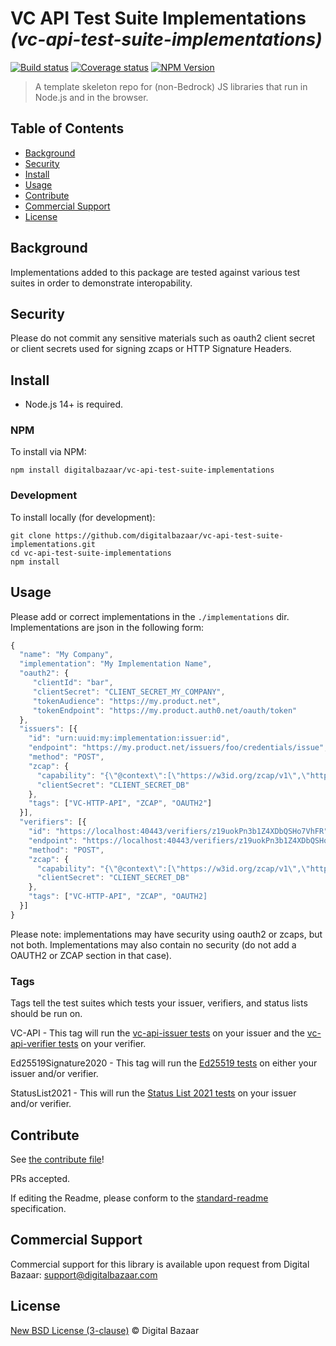 # VC API Test Suite Implementations _(vc-api-test-suite-implementations)_

[![Build status](https://img.shields.io/github/workflow/status/digitalbazaar/vc-api-test-suite-implementations/Node.js%20CI)](https://github.com/digitalbazaar/vc-api-test-suite-implementations/actions?query=workflow%3A%22Node.js+CI%22)
[![Coverage status](https://img.shields.io/codecov/c/github/digitalbazaar/vc-api-test-suite-implementations)](https://codecov.io/gh/digitalbazaar/vc-api-test-suite-implementations)
[![NPM Version](https://img.shields.io/npm/v/@digitalbazaar/vc-api-test-suite-implementations.svg)](https://npm.im/@digitalbazaar/vc-api-test-suite-implementations)

> A template skeleton repo for (non-Bedrock) JS libraries that run in Node.js and in the browser.

## Table of Contents

- [Background](#background)
- [Security](#security)
- [Install](#install)
- [Usage](#usage)
- [Contribute](#contribute)
- [Commercial Support](#commercial-support)
- [License](#license)

## Background

Implementations added to this package are tested against various test suites in order to demonstrate interopability.

## Security

Please do not commit any sensitive materials such as oauth2 client secret or client secrets used for signing zcaps or HTTP Signature Headers.

## Install

- Node.js 14+ is required.

### NPM

To install via NPM:

```
npm install digitalbazaar/vc-api-test-suite-implementations
```

### Development

To install locally (for development):

```
git clone https://github.com/digitalbazaar/vc-api-test-suite-implementations.git
cd vc-api-test-suite-implementations
npm install
```

## Usage

Please add or correct implementations in the `./implementations` dir.
Implementations are json in the following form:

```js
{
  "name": "My Company",
  "implementation": "My Implementation Name",
  "oauth2": {
     "clientId": "bar",
     "clientSecret": "CLIENT_SECRET_MY_COMPANY",
     "tokenAudience": "https://my.product.net",
     "tokenEndpoint": "https://my.product.auth0.net/oauth/token"
  },
  "issuers": [{
    "id": "urn:uuid:my:implementation:issuer:id",
    "endpoint": "https://my.product.net/issuers/foo/credentials/issue",
    "method": "POST",
    "zcap": {
      "capability": "{\"@context\":[\"https://w3id.org/zcap/v1\",\"https://w3id.org/security/suites/ed25519-2020/v1\"],\"id\":\"urn:uuid:4d44084c-334e-46dc-ac23-5e26f75262b6\",\"controller\":\"did:key:zFoo\",\"parentCapability\":\"urn:zcap:root:https%3A%2F%2Fmy.implementation.net%2Fissuers%2Fz19wCeJafpsTzvA6hZksz7TYF\",\"invocationTarget\":\"https://my.implementation.net/issuers/z19wCeJafpsTzvA6hZksz7TYF/credentials/issue\",\"expires\":\"2022-05-29T17:26:30Z\",\"proof\":{\"type\":\"Ed25519Signature2020\",\"created\":\"2022-02-28T17:26:30Z\",\"verificationMethod\":\"did:key:z6Mkk2x1J4jCmaHDyYRRW1NB7CzeKYbjo3boGfRiefPzZjLQ#z6Mkk2x1J4jCmaHDyYRRW1NB7CzeKYbjo3boGfRiefPzZjLQ\",\"proofPurpose\":\"capabilityDelegation\",\"capabilityChain\":[\"urn:zcap:root:https%3A%2F%2Fmy.implementation.net%2Fissuers%2Fz19wCeJafpsTzvA6hZksz7TYF\"],\"proofValue\":\"zBar\"}}",
      "clientSecret": "CLIENT_SECRET_DB"
    },
    "tags": ["VC-HTTP-API", "ZCAP", "OAUTH2"]
  }],
  "verifiers": [{
    "id": "https://localhost:40443/verifiers/z19uokPn3b1Z4XDbQSHo7VhFR",
    "endpoint": "https://localhost:40443/verifiers/z19uokPn3b1Z4XDbQSHo7VhFR/credentials/verify",
    "method": "POST",
    "zcap": {
      "capability": "{\"@context\":[\"https://w3id.org/zcap/v1\",\"https://w3id.org/security/suites/ed25519-2020/v1\"],\"id\":\"urn:uuid:41473f9f-9e44-4ac9-9ac2-c86a6f695703\",\"controller\":\"did:key:zFoo\",\"parentCapability\":\"urn:zcap:root:https%3A%2F%2Fmy.implementation.net%3A40443%2Fverifiers%2Fz19uokPn3b1Z4XDbQSHo7VhFR\",\"invocationTarget\":\"https://my.implementation.net/verifiers/zBar/credentials/verify\",\"expires\":\"2023-03-17T17:39:49Z\",\"proof\":{\"type\":\"Ed25519Signature2020\",\"created\":\"2022-03-17T17:39:49Z\",\"verificationMethod\":\"did:key:zFoo#zBar\",\"proofPurpose\":\"capabilityDelegation\",\"capabilityChain\":[\"urn:zcap:root:https%3A%2F%2Fmy.application.net%2Fverifiers%2FzFoo\"],\"proofValue\":\"zBar\"}}",
      "clientSecret": "CLIENT_SECRET_DB"
    },
    "tags": ["VC-HTTP-API", "ZCAP", "OAUTH2]
  }]
}
```

Please note: implementations may have security using oauth2 or zcaps, but not both.
Implementations may also contain no security (do not add a OAUTH2 or ZCAP section in that case).

### Tags
Tags tell the test suites which tests your issuer, verifiers, and status lists should be run on.

VC-API - This tag will run the [vc-api-issuer tests](https://github.com/w3c-ccg/vc-api-issuer-test-suite) on your issuer and the [vc-api-verifier tests](https://github.com/w3c-ccg/vc-api-verifier-test-suite) on your verifier.

Ed25519Signature2020 - This tag will run the [Ed25519 tests](https://github.com/w3c-ccg/di-ed25519-test-suite) on either your issuer and/or verifier.

StatusList2021 - This will run the [Status List 2021 tests](https://github.com/w3c-ccg/status-list-2021-test-suite) on your issuer and/or verifier.

## Contribute

See [the contribute file](https://github.com/digitalbazaar/bedrock/blob/master/CONTRIBUTING.md)!

PRs accepted.

If editing the Readme, please conform to the
[standard-readme](https://github.com/RichardLitt/standard-readme) specification.

## Commercial Support

Commercial support for this library is available upon request from
Digital Bazaar: support@digitalbazaar.com

## License

[New BSD License (3-clause)](LICENSE) © Digital Bazaar
